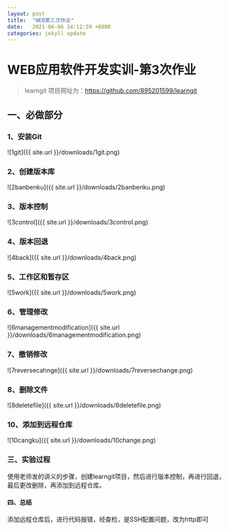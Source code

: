 ```yaml
---
layout: post
title:  "WEB第三次作业"
date:   2021-06-06 14:12:39 +0800
categories: jekyll update
---
```


# WEB应用软件开发实训-第3次作业
> learngit 项目网址为：https://github.com/895201599/learngit
## 一、必做部分
### 1、安装Git
![1git]({{ site.url }}/downloads/1git.png)
### 2、创建版本库
![2banbenku]({{ site.url }}/downloads/2banbenku.png)
### 3、版本控制
![3control]({{ site.url }}/downloads/3control.png)
### 4、版本回退
![4back]({{ site.url }}/downloads/4back.png)
### 5、工作区和暂存区
![5work]({{ site.url }}/downloads/5work.png)
### 6、管理修改
![6managementmodification]({{ site.url }}/downloads/6managementmodification.png)
### 7、撤销修改
![7reversecahnge]({{ site.url }}/downloads/7reversechange.png)
### 8、删除文件
![8deletefile]({{ site.url }}/downloads/8deletefile.png)
### 10、添加到远程仓库
![10cangku]({{ site.url }}/downloads/10change.png)
### 三、实验过程
使用老师发的讲义的步骤，创建learngit项目，然后进行版本控制，再进行回退，最后更改删除，再添加到远程仓库。
#### 四、总结
添加远程仓库后，进行代码报错，经查检，是SSH配置问题，改为http即可